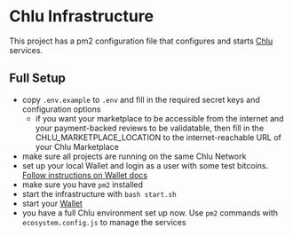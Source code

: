 # Chlu Infrastructure

This project has a pm2 configuration file that configures and starts [Chlu](https://chlu.io) services.

## Full Setup

- copy `.env.example` to `.env` and fill in the required secret keys and configuration options
  - if you want your marketplace to be accessible from the internet and your payment-backed reviews to be validatable,
  then fill in the CHLU_MARKETPLACE_LOCATION to the internet-reachable URL of your Chlu Marketplace
- make sure all projects are running on the same Chlu Network
- set up your local Wallet and login as a user with some test bitcoins. [Follow instructions on Wallet docs](https://github.com/ChluNetwork/chlu-wallet#test--demo)
- make sure you have `pm2` installed
- start the infrastructure with `bash start.sh`
- start your [Wallet](https://github.com/ChluNetwork/chlu-wallet)
- you have a full Chlu environment set up now. Use `pm2` commands with `ecosystem.config.js` to manage the services